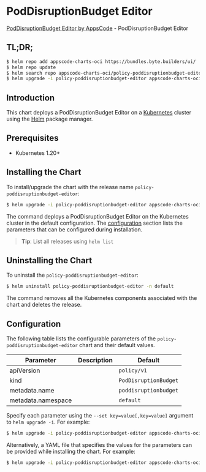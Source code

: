 # PodDisruptionBudget Editor

[PodDisruptionBudget Editor by AppsCode](https://appscode.com) - PodDisruptionBudget Editor

## TL;DR;

```bash
$ helm repo add appscode-charts-oci https://bundles.byte.builders/ui/
$ helm repo update
$ helm search repo appscode-charts-oci/policy-poddisruptionbudget-editor --version=v0.14.0
$ helm upgrade -i policy-poddisruptionbudget-editor appscode-charts-oci/policy-poddisruptionbudget-editor -n default --create-namespace --version=v0.14.0
```

## Introduction

This chart deploys a PodDisruptionBudget Editor on a [Kubernetes](http://kubernetes.io) cluster using the [Helm](https://helm.sh) package manager.

## Prerequisites

- Kubernetes 1.20+

## Installing the Chart

To install/upgrade the chart with the release name `policy-poddisruptionbudget-editor`:

```bash
$ helm upgrade -i policy-poddisruptionbudget-editor appscode-charts-oci/policy-poddisruptionbudget-editor -n default --create-namespace --version=v0.14.0
```

The command deploys a PodDisruptionBudget Editor on the Kubernetes cluster in the default configuration. The [configuration](#configuration) section lists the parameters that can be configured during installation.

> **Tip**: List all releases using `helm list`

## Uninstalling the Chart

To uninstall the `policy-poddisruptionbudget-editor`:

```bash
$ helm uninstall policy-poddisruptionbudget-editor -n default
```

The command removes all the Kubernetes components associated with the chart and deletes the release.

## Configuration

The following table lists the configurable parameters of the `policy-poddisruptionbudget-editor` chart and their default values.

|     Parameter      | Description |             Default              |
|--------------------|-------------|----------------------------------|
| apiVersion         |             | <code>policy/v1</code>           |
| kind               |             | <code>PodDisruptionBudget</code> |
| metadata.name      |             | <code>poddisruptionbudget</code> |
| metadata.namespace |             | <code>default</code>             |


Specify each parameter using the `--set key=value[,key=value]` argument to `helm upgrade -i`. For example:

```bash
$ helm upgrade -i policy-poddisruptionbudget-editor appscode-charts-oci/policy-poddisruptionbudget-editor -n default --create-namespace --version=v0.14.0 --set apiVersion=policy/v1
```

Alternatively, a YAML file that specifies the values for the parameters can be provided while
installing the chart. For example:

```bash
$ helm upgrade -i policy-poddisruptionbudget-editor appscode-charts-oci/policy-poddisruptionbudget-editor -n default --create-namespace --version=v0.14.0 --values values.yaml
```
